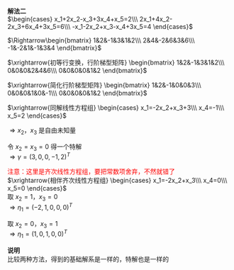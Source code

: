 **解法二**    
 $\begin{cases}    
x_1+2x_2-x_3+3x_4+x_5=2\\\     
2x_1+4x_2-2x_3+6x_4+3x_5=6\\\     
-x_1-2x_2+x_3-x_4+3x_5=4    
\end{cases}$     
    
 $\Rightarrow\begin{bmatrix}    
1&2&-1&3&1&2\\\     
2&4&-2&6&3&6\\\     
-1&-2&1&-1&3&4    
\end{bmatrix}$     
    
 $\xrightarrow{初等行变换，行阶梯型矩阵}    
\begin{bmatrix}    
1&2&-1&3&1&2\\\     
0&0&0&2&4&6\\\     
0&0&0&0&1&2    
\end{bmatrix}$     
    
 $\xrightarrow{简化行阶梯型矩阵}    
\begin{bmatrix}    
1&2&-1&0&0&3\\\     
0&0&0&1&0&-1\\\     
0&0&0&0&1&2    
\end{bmatrix}$     
    
 $\xrightarrow{同解线性方程组}    
\begin{cases}    
x_1=-2x_2+x_3+3\\\     
x_4=-1\\\     
x_5=2    
\end{cases}$     
    
 $\Rightarrow x_2，x_3$ 是自由未知量    
    
令 $x_2=x_3=0$ 得一个特解    
 $\Rightarrow \gamma=(3,0,0,-1,2)^T$     
    
<font color=red>注意：这里是齐次线性方程组，要把常数项舍弃，不然就错了</font>    
 $\xrightarrow{相伴齐次线性方程组}    
\begin{cases}    
x_1=-2x_2+x_3\\\     
x_4=0\\\     
x_5=0    
\end{cases}$     
取 $x_2=1，x_3=0$     
 $\Rightarrow\eta_1=(-2,1,0,0,0)^T$     
    
取 $x_2=0，x_3=1$     
 $\Rightarrow\eta_1=(1,0,1,0,0)^T$     
    
    
**说明**    
比较两种方法，得到的基础解系是一样的，特解也是一样的    
